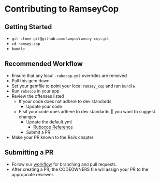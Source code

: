 # Contributing to RamseyCop

## Getting Started
* `git clone git@github.com:lampo/ramsey-cop.git`
* `cd ramsey-cop`
* `bundle`

## Recommended Workflow
* Ensure that any local `.rubocop.yml` overrides are removed
* Pull this gem down
* Set your gemfile to point your local `ramsey_cop` and run `bundle`
* Run `rubocop` in your app
* Review the offenses listed
  * If your code does not adhere to dev standards
    * Update your code
  * Elsif your code does adhere to dev standards || you want to suggest changes
    * Update the default.yml
      * [Rubocop Reference](https://github.com/bbatsov/rubocop/blob/master/config/default.yml)
    * Submit a PR
* Make your PR known to the Rails chapter

## Submitting a PR
* Follow our [workflow](https://github.com/lampo/dev-standards/tree/master/git)
  for branching and pull requests.
* After creating a PR, the CODEOWNERS file will assign your PR to the
  appropriate reviewer.

